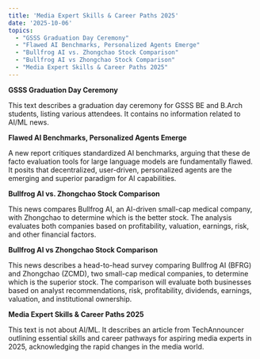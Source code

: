 ```yaml
---
title: 'Media Expert Skills & Career Paths 2025'
date: '2025-10-06'
topics:
  - "GSSS Graduation Day Ceremony"
  - "Flawed AI Benchmarks, Personalized Agents Emerge"
  - "Bullfrog AI vs. Zhongchao Stock Comparison"
  - "Bullfrog AI vs Zhongchao Stock Comparison"
  - "Media Expert Skills & Career Paths 2025"
---
```


**GSSS Graduation Day Ceremony**

This text describes a graduation day ceremony for GSSS BE and B.Arch students, listing various attendees. It contains no information related to AI/ML news.

**Flawed AI Benchmarks, Personalized Agents Emerge**

A new report critiques standardized AI benchmarks, arguing that these de facto evaluation tools for large language models are fundamentally flawed. It posits that decentralized, user-driven, personalized agents are the emerging and superior paradigm for AI capabilities.

**Bullfrog AI vs. Zhongchao Stock Comparison**

This news compares Bullfrog AI, an AI-driven small-cap medical company, with Zhongchao to determine which is the better stock. The analysis evaluates both companies based on profitability, valuation, earnings, risk, and other financial factors.

**Bullfrog AI vs Zhongchao Stock Comparison**

This news describes a head-to-head survey comparing Bullfrog AI (BFRG) and Zhongchao (ZCMD), two small-cap medical companies, to determine which is the superior stock. The comparison will evaluate both businesses based on analyst recommendations, risk, profitability, dividends, earnings, valuation, and institutional ownership.

**Media Expert Skills & Career Paths 2025**

This text is not about AI/ML. It describes an article from TechAnnouncer outlining essential skills and career pathways for aspiring media experts in 2025, acknowledging the rapid changes in the media world.


